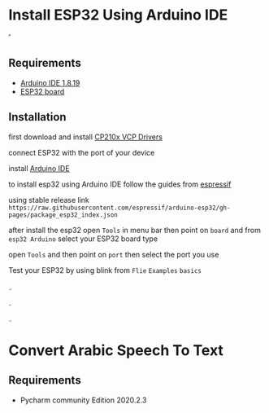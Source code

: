 # Install ESP32 Using Arduino IDE
َ
َ
## Requirements

* [Arduino IDE 1.8.19](https://www.arduino.cc/en/software)
* [ESP32 board](https://www.espressif.com/en/products/devkits)


## Installation

first download and install 
[CP210x VCP Drivers](https://www.silabs.com/developers/usb-to-uart-bridge-vcp-drivers)

connect ESP32 with the port of your device 

install [Arduino IDE](https://www.arduino.cc/en/software)

to install esp32 using Arduino IDE follow the guides from [espressif](https://github.com/espressif/arduino-esp32/blob/master/docs/source/installing.rst)

using stable release link 
```https://raw.githubusercontent.com/espressif/arduino-esp32/gh-pages/package_esp32_index.json```

after install the esp32 open `Tools` in menu bar then point on `board` and from `esp32 Arduino` select your ESP32 board type

open `Tools` and then point on `port` then select the port you use

Test your ESP32 by using blink from `Flie` `Examples` `basics`


ِ



ِ


ِ


# Convert Arabic Speech To Text


## Requirements

* Pycharm community Edition 2020.2.3



